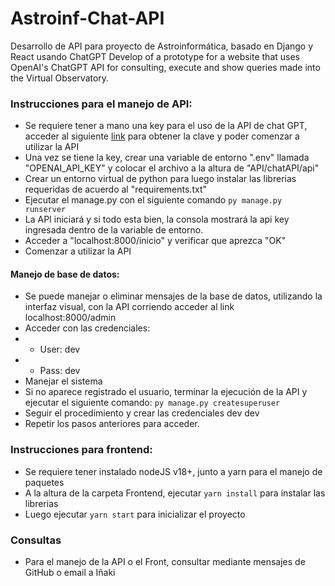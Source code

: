 # Astroinf-Chat-API
 Desarrollo de API para proyecto de Astroinformática, basado en Django y React usando ChatGPT
 Develop of a prototype for a website that uses OpenAI's ChatGPT API for consulting, execute and show queries made into the Virtual Observatory.

### Instrucciones para el manejo de API:
- Se requiere tener a mano una key para el uso de la API de chat GPT, acceder al siguiente [link](https://platform.openai.com/account/api-keys) para obtener la clave y poder comenzar a utilizar la API
- Una vez se tiene la key, crear una variable de entorno ".env" llamada "OPENAI_API_KEY" y colocar el archivo a la altura de "API/chatAPI/api"
- Crear un entorno virtual de python para luego instalar las librerias requeridas de acuerdo al "requirements.txt"
- Ejecutar el manage.py con el siguiente comando `py manage.py runserver`
- La API iniciará y si todo esta bien, la consola mostrará la api key ingresada dentro de la variable de entorno.
- Acceder a "localhost:8000/inicio" y verificar que aprezca "OK"
- Comenzar a utilizar la API

#### Manejo de base de datos:
- Se puede manejar o eliminar mensajes de la base de datos, utilizando la interfaz visual, con la API corriendo acceder al link localhost:8000/admin
- Acceder con las credenciales:
- - User: dev
- - Pass: dev
- Manejar el sistema
- Si no aparece registrado el usuario, terminar la ejecución de la API y ejecutar el siguiente comando: `py manage.py createsuperuser`
- Seguir el procedimiento y crear las credenciales dev dev
- Repetir los pasos anteriores para acceder.

### Instrucciones para frontend:

- Se requiere tener instalado nodeJS v18+, junto a yarn para el manejo de paquetes
- A la altura de la carpeta Frontend, ejecutar `yarn install` para instalar las librerias
- Luego ejecutar `yarn start` para inicializar el proyecto

### Consultas

- Para el manejo de la API o el Front, consultar mediante mensajes de GitHub o email a Iñaki

